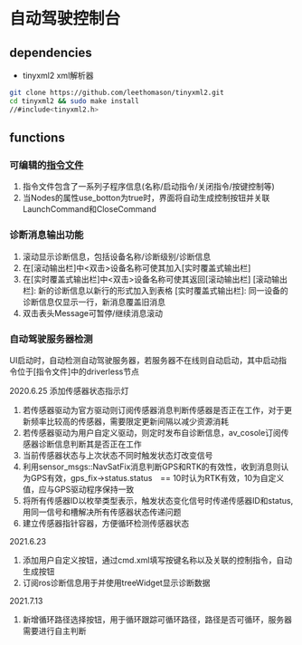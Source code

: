 # 自动驾驶控制台
## dependencies
- tinyxml2 xml解析器

```bash
git clone https://github.com/leethomason/tinyxml2.git
cd tinyxml2 && sudo make install
//#include<tinyxml2.h>
```

## functions
### 可编辑的[指令文件](cmd.xml)
1. 指令文件包含了一系列子程序信息(名称/启动指令/关闭指令/按键控制等)
2. 当Nodes的属性use_botton为true时，界面将自动生成控制按钮并关联LaunchCommand和CloseCommand

### 诊断消息输出功能
1. 滚动显示诊断信息，包括设备名称/诊断级别/诊断信息
2. 在[滚动输出栏]中<双击>设备名称可使其加入[实时覆盖式输出栏]
3. 在[实时覆盖式输出栏]中<双击>设备名称可使其返回[滚动输出栏]
[滚动输出栏]: 新的诊断信息以新行的形式加入到表格
[实时覆盖式输出栏]: 同一设备的诊断信息仅显示一行，新消息覆盖旧消息
4. 双击表头Message可暂停/继续消息滚动

### 自动驾驶服务器检测
UI启动时，自动检测自动驾驶服务器，若服务器不在线则自动启动，其中启动指令位于[指令文件]中的driverless节点


2020.6.25 添加传感器状态指示灯
1. 若传感器驱动为官方驱动则订阅传感器消息判断传感器是否正在工作，对于更新频率比较高的传感器，需要限定更新间隔以减少资源消耗
2. 若传感器驱动为用户自定义驱动，则定时发布自诊断信息，av_cosole订阅传感器诊断信息判断其是否正在工作
3. 当前传感器状态与上次状态不同时触发状态灯改变信号
4. 利用sensor_msgs::NavSatFix消息判断GPS和RTK的有效性，收到消息则认为GPS有效，gps_fix->status.status　== 10时认为RTK有效，10为自定义值，应与GPS驱动程序保持一致
5. 将所有传感器ID以枚举类型表示，触发状态变化信号时传递传感器ID和status,用同一信号和槽解决所有传感器状态传递问题
6. 建立传感器指针容器，方便循环检测传感器状态

2021.6.23
1. 添加用户自定义按钮，通过cmd.xml填写按键名称以及关联的控制指令，自动生成按钮
2. 订阅ros诊断信息用于并使用treeWidget显示诊断数据

2021.7.13
1. 新增循环路径选择按钮，用于循环跟踪可循环路径，路径是否可循环，服务器需要进行自主判断

